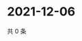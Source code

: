 # 2021-12-06

共 0 条

<!-- BEGIN WEIBO -->
<!-- 最后更新时间 Mon Dec 06 2021 07:01:02 GMT+0800 (China Standard Time) -->

<!-- END WEIBO -->
